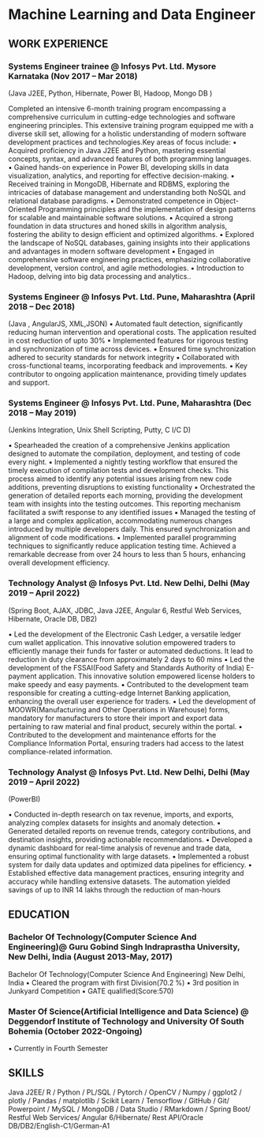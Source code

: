 # Machine Learning and Data Engineer
## WORK EXPERIENCE

### Systems Engineer trainee @ Infosys Pvt. Ltd. Mysore Karnataka (Nov 2017 – Mar 2018)
(Java J2EE, Python, Hibernate, Power BI, Hadoop, Mongo DB )

Completed an intensive 6-month training program encompassing a comprehensive curriculum in cutting-edge
technologies and software engineering principles. This extensive training program equipped me with a diverse
skill set, allowing for a holistic understanding of modern software development practices and technologies.Key
areas of focus include:
▪ Acquired proficiency in Java J2EE and Python, mastering essential concepts, syntax, and advanced features of
both programming languages.
▪ Gained hands-on experience in Power BI, developing skills in data visualization, analytics, and reporting for
effective decision-making.
▪ Received training in MongoDB, Hibernate and RDBMS, exploring the intricacies of database management and
understanding both NoSQL and relational database paradigms.
▪ Demonstrated competence in Object-Oriented Programming principles and the implementation of design
patterns for scalable and maintainable software solutions.
▪ Acquired a strong foundation in data structures and honed skills in algorithm analysis, fostering the ability to
design efficient and optimized algorithms.
▪ Explored the landscape of NoSQL databases, gaining insights into their applications and advantages in modern
software development
▪ Engaged in comprehensive software engineering practices, emphasizing collaborative development, version
control, and agile methodologies.
▪ Introduction to Hadoop, delving into big data processing and analytics..

### Systems Engineer @ Infosys Pvt. Ltd. Pune, Maharashtra (April 2018 – Dec 2018)
(Java , AngularJS, XML,JSON) 
▪ Automated fault detection, significantly reducing human intervention and operational costs. The application
resulted in cost reduction of upto 30%
▪ Implemented features for rigorous testing and synchronization of time across devices.
▪ Ensured time synchronization adhered to security standards for network integrity
▪ Collaborated with cross-functional teams, incorporating feedback and improvements.
▪ Key contributor to ongoing application maintenance, providing timely updates and support.

### Systems Engineer @ Infosys Pvt. Ltd.  Pune, Maharashtra (Dec 2018 – May 2019)
(Jenkins Integration, Unix Shell Scripting, Putty, C I/C D)

▪ Spearheaded the creation of a comprehensive Jenkins application designed to automate the compilation,
deployment, and testing of code every night.
▪ Implemented a nightly testing workflow that ensured the timely execution of compilation tests and development
checks. This process aimed to identify any potential issues arising from new code additions, preventing
disruptions to existing functionality
▪ Orchestrated the generation of detailed reports each morning, providing the development team with insights
into the testing outcomes. This reporting mechanism facilitated a swift response to any identified issues
▪ Managed the testing of a large and complex application, accommodating numerous changes introduced by
multiple developers daily. This ensured synchronization and alignment of code modifications.
▪ Implemented parallel programming techniques to significantly reduce application testing time. Achieved a
remarkable decrease from over 24 hours to less than 5 hours, enhancing overall development efficiency.

### Technology Analyst @ Infosys Pvt. Ltd. New Delhi, Delhi (May 2019 – April 2022) 
(Spring Boot, AJAX, JDBC, Java J2EE, Angular 6, Restful Web Services, Hibernate, Oracle DB, DB2)

▪ Led the development of the Electronic Cash Ledger, a versatile ledger cum wallet application. This innovative
solution empowered traders to efficiently manage their funds for faster or automated deductions. It lead to
reduction in duty clearance from approximately 2 days to 60 mins
▪ Led the development of the FSSAI(Food Safety and Standards Authority of India) E-payment application. This
innovative solution empowered license holders to make speedy and easy payments.
▪ Contributed to the development team responsible for creating a cutting-edge Internet Banking application,
enhancing the overall user experience for traders.
▪ Led the development of MOOWR(Manufacturing and Other Operations in Warehouse) forms, mandatory for
manufacturers to store their import and export data pertaining to raw material and final product, securely within
the portal.
▪ Contributed to the development and maintenance efforts for the Compliance Information Portal, ensuring
traders had access to the latest compliance-related information.

### Technology Analyst @ Infosys Pvt. Ltd. New Delhi, Delhi (May 2019 – April 2022)
(PowerBI)

▪ Conducted in-depth research on tax revenue, imports, and exports, analyzing complex datasets for insights and
anomaly detection.
▪ Generated detailed reports on revenue trends, category contributions, and destination insights, providing
actionable recommendations.
▪ Developed a dynamic dashboard for real-time analysis of revenue and trade data, ensuring optimal functionality
with large datasets.
▪ Implemented a robust system for daily data updates and optimized data pipelines for efficiency.
▪ Established effective data management practices, ensuring integrity and accuracy while handling extensive
datasets. The automation yielded savings of up to INR 14 lakhs through the reduction of man-hours

## EDUCATION

### Bachelor Of Technology(Computer Science And Engineering)@ Guru Gobind Singh Indraprastha University, New Delhi, India (August 2013-May, 2017)
Bachelor Of Technology(Computer Science And Engineering) New Delhi, India
▪ Cleared the program with first Division(70.2 %)
▪ 3rd position in Junkyard Competition
▪ GATE qualified(Score:570)
### Master Of Science(Artificial Intelligence and Data Science) @ Deggendorf Institute of Technology and University Of South Bohemia (October 2022-Ongoing)
▪ Currently in Fourth Semester

## SKILLS
Java J2EE/ R / Python / PL/SQL / Pytorch / OpenCV / Numpy / ggplot2 / plotly / Pandas / matplotlib / Scikit Learn /
Tensorflow / GitHub / Git/ Powerpoint / MySQL / MongoDB / Data Studio / RMarkdown / Spring Boot/ Restful Web
Services/ Angular 6/Hibernate/ Rest API/Oracle DB/DB2/English-C1/German-A1
